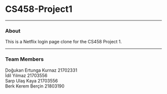 # CS458-Project1
- - - -
### About ###
This is a Netflix login page clone for the CS458 Project 1.
- - - -
### Team Members ###
Doğukan Ertunga Kurnaz 21702331<br/>
İdil Yılmaz 21703556<br/>
Sarp Ulaş Kaya 21703556<br/>
Berk Kerem Berçin 21803190<br/>
